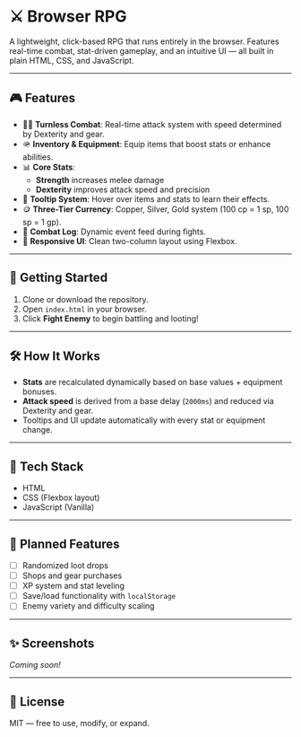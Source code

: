 # ⚔️ Browser RPG

A lightweight, click-based RPG that runs entirely in the browser. Features real-time combat, stat-driven gameplay, and an intuitive UI — all built in plain HTML, CSS, and JavaScript.

---

## 🎮 Features

- 🧙‍♂️ **Turnless Combat**: Real-time attack system with speed determined by Dexterity and gear.
- 🪖 **Inventory & Equipment**: Equip items that boost stats or enhance abilities.
- 📊 **Core Stats**:
  - **Strength** increases melee damage
  - **Dexterity** improves attack speed and precision
- 🧠 **Tooltip System**: Hover over items and stats to learn their effects.
- 🪙 **Three-Tier Currency**: Copper, Silver, Gold system (100 cp = 1 sp, 100 sp = 1 gp).
- 💬 **Combat Log**: Dynamic event feed during fights.
- 📱 **Responsive UI**: Clean two-column layout using Flexbox.

---

## 🚀 Getting Started

1. Clone or download the repository.
2. Open `index.html` in your browser.
3. Click **Fight Enemy** to begin battling and looting!

---

## 🛠 How It Works

- **Stats** are recalculated dynamically based on base values + equipment bonuses.
- **Attack speed** is derived from a base delay (`2000ms`) and reduced via Dexterity and gear.
- Tooltips and UI update automatically with every stat or equipment change.

---

## 🔧 Tech Stack

- HTML
- CSS (Flexbox layout)
- JavaScript (Vanilla)

---

## 🧱 Planned Features

- [ ] Randomized loot drops
- [ ] Shops and gear purchases
- [ ] XP system and stat leveling
- [ ] Save/load functionality with `localStorage`
- [ ] Enemy variety and difficulty scaling

---

## ✨ Screenshots

*Coming soon!*

---

## 📄 License

MIT — free to use, modify, or expand.
